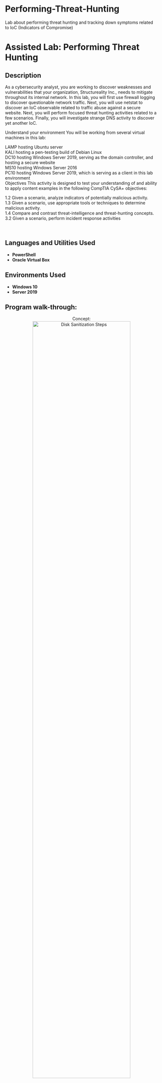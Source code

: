 # Performing-Threat-Hunting
Lab about performing threat hunting and tracking down symptoms related to IoC (Indicators of Compromise)
<h1>Assisted Lab: Performing Threat Hunting</h1>

<h2>Description</h2>
As a cybersecurity analyst, you are working to discover weaknesses and vulnerabilities that your organization, Structureality Inc., needs to mitigate throughout its internal network. In this lab, you will first use firewall logging to discover questionable network traffic. Next, you will use netstat to discover an IoC observable related to traffic abuse against a secure website. Next, you will perform focused threat hunting activities related to a few scenarios. Finally, you will investigate strange DNS activity to discover yet another IoC.

Understand your environment
You will be working from several virtual machines in this lab: <br />

LAMP hosting Ubuntu server <br />
KALI hosting a pen-testing build of Debian Linux <br />
DC10 hosting Windows Server 2019, serving as the domain controller, and hosting a secure website <br />
MS10 hosting Windows Server 2016 <br />
PC10 hosting Windows Server 2019, which is serving as a client in this lab environment <br />
Objectives
This activity is designed to test your understanding of and ability to apply content examples in the following CompTIA CySA+ objectives:

1.2 Given a scenario, analyze indicators of potentially malicious activity. <br />
1.3 Given a scenario, use appropriate tools or techniques to determine malicious activity. <br />
1.4 Compare and contrast threat-intelligence and threat-hunting concepts. <br />
3.2 Given a scenario, perform incident response activities <br />

<br />


<h2>Languages and Utilities Used</h2>

- <b>PowerShell</b> 
- <b>Oracle Virtual Box</b>

<h2>Environments Used </h2>

- <b>Windows 10</b> 
- <b>Server 2019</b> 
  
<h2>Program walk-through:</h2>

<p align="center">
Concept: <br/>
<img src="https://i.imgur.com/7qAqcnX.jpeg" height="80%" width="80%" alt="Disk Sanitization Steps"/>
<br />
<br />
Creating an Active Directory domain: <br/>
<img src="https://i.imgur.com/xDLq6X4.png" height="80%" width="80%" alt="Disk Sanitization Steps"/>
<br />
<br />
Adding names & creating user accounts and groups:  <br/>
<img src="https://i.imgur.com/njB8xKJ.png" height="80%" width="80%" alt="Disk Sanitization Steps"/>
<br />
<br />
Scripts for adding and managing users:  <br/>
<img src="https://i.imgur.com/RXUQmto.png" height="80%" width="80%" alt="Disk Sanitization Steps"/>
<br />
<br />
Configuring DHCP:  <br/>
<img src="https://i.imgur.com/YSor8Hz.png" height="80%" width="80%" alt="Disk Sanitization Steps"/>
<br />
<br />
Login with corporate credential:  <br/>
<img src="https://i.imgur.com/0EuZ36M.png" height="80%" width="80%" alt="Disk Sanitization Steps"/>
<br />
<br />


<!--
 ```diff
- text in red
+ text in green
! text in orange
# text in gray
@@ text in purple (and bold)@@
```
--!>
